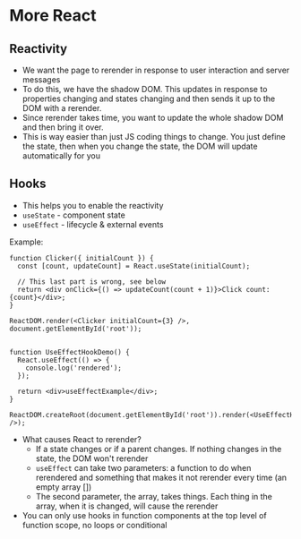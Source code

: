 # More React

## Reactivity
- We want the page to rerender in response to user interaction and server messages
- To do this, we have the shadow DOM. This updates in response to properties changing and states changing and then sends it up to the DOM with a rerender.
- Since rerender takes time, you want to update the whole shadow DOM and then bring it over. 
- This is way easier than just JS coding things to change. You just define the state, then when you change the state, the DOM will update automatically for you

## Hooks
- This helps you to enable the reactivity
- `useState` - component state
- `useEffect` - lifecycle & external events

Example: 
```
function Clicker({ initialCount }) {
  const [count, updateCount] = React.useState(initialCount);

  // This last part is wrong, see below
  return <div onClick={() => updateCount(count + 1)}>Click count: {count}</div>;
}

ReactDOM.render(<Clicker initialCount={3} />, document.getElementById('root'));


function UseEffectHookDemo() {
  React.useEffect(() => {
    console.log('rendered');
  });

  return <div>useEffectExample</div>;
}

ReactDOM.createRoot(document.getElementById('root')).render(<UseEffectHookDemo />);
```
- What causes React to rerender? 
  - If a state changes or if a parent changes. If nothing changes in the state, the DOM won't rerender
  - `useEffect` can take two parameters: a function to do when rerendered and something that makes it not rerender every time (an empty array [])
  - The second parameter, the array, takes things. Each thing in the array, when it is changed, will cause the rerender
- You can only use hooks in function components at the top level of function scope, no loops or conditional
